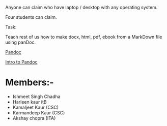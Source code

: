 Anyone can claim who have laptop / desktop with any operating system.

Four students can claim.

Task:

Teach rest of us how to make docx, html, pdf, ebook from a MarkDown file using panDoc.

[Pandoc](https://pandoc.org/)

[Intro to Pandoc](https://uoftcoders.github.io/studyGroup/lessons/misc/pandoc-intro/lesson/)


# Members:-
- Ishmeet Singh Chadha 
- Harleen kaur itB
- Kamaljeet Kaur (CSC)
- Karmandeep Kaur (CSC)
- Akshay chopra (ITA)
